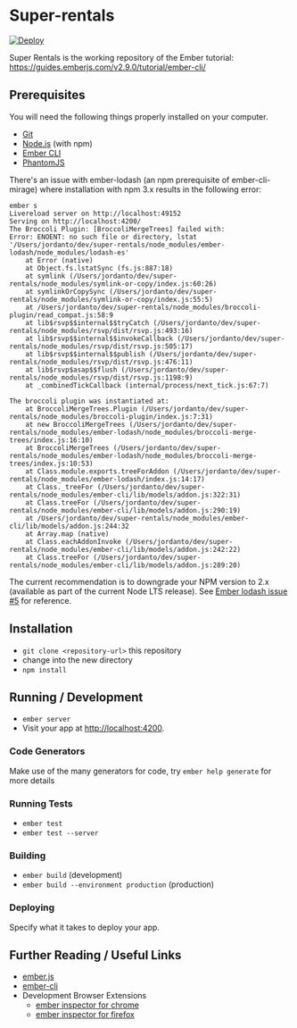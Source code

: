 # Super-rentals

[![Deploy](https://www.herokucdn.com/deploy/button.svg)](https://heroku.com/deploy)

Super Rentals is the working repository of the Ember tutorial: https://guides.emberjs.com/v2.9.0/tutorial/ember-cli/

## Prerequisites

You will need the following things properly installed on your computer.

* [Git](http://git-scm.com/)
* [Node.js](http://nodejs.org/) (with npm)
* [Ember CLI](http://www.ember-cli.com/)
* [PhantomJS](http://phantomjs.org/)

There's an issue with ember-lodash (an npm prerequisite of ember-cli-mirage) where installation with npm 3.x results in the following error: 

```shell
ember s
Livereload server on http://localhost:49152
Serving on http://localhost:4200/
The Broccoli Plugin: [BroccoliMergeTrees] failed with:
Error: ENOENT: no such file or directory, lstat '/Users/jordanto/dev/super-rentals/node_modules/ember-lodash/node_modules/lodash-es'
    at Error (native)
    at Object.fs.lstatSync (fs.js:887:18)
    at symlink (/Users/jordanto/dev/super-rentals/node_modules/symlink-or-copy/index.js:60:26)
    at symlinkOrCopySync (/Users/jordanto/dev/super-rentals/node_modules/symlink-or-copy/index.js:55:5)
    at /Users/jordanto/dev/super-rentals/node_modules/broccoli-plugin/read_compat.js:58:9
    at lib$rsvp$$internal$$tryCatch (/Users/jordanto/dev/super-rentals/node_modules/rsvp/dist/rsvp.js:493:16)
    at lib$rsvp$$internal$$invokeCallback (/Users/jordanto/dev/super-rentals/node_modules/rsvp/dist/rsvp.js:505:17)
    at lib$rsvp$$internal$$publish (/Users/jordanto/dev/super-rentals/node_modules/rsvp/dist/rsvp.js:476:11)
    at lib$rsvp$asap$$flush (/Users/jordanto/dev/super-rentals/node_modules/rsvp/dist/rsvp.js:1198:9)
    at _combinedTickCallback (internal/process/next_tick.js:67:7)

The broccoli plugin was instantiated at:
    at BroccoliMergeTrees.Plugin (/Users/jordanto/dev/super-rentals/node_modules/broccoli-plugin/index.js:7:31)
    at new BroccoliMergeTrees (/Users/jordanto/dev/super-rentals/node_modules/ember-lodash/node_modules/broccoli-merge-trees/index.js:16:10)
    at BroccoliMergeTrees (/Users/jordanto/dev/super-rentals/node_modules/ember-lodash/node_modules/broccoli-merge-trees/index.js:10:53)
    at Class.module.exports.treeForAddon (/Users/jordanto/dev/super-rentals/node_modules/ember-lodash/index.js:14:17)
    at Class._treeFor (/Users/jordanto/dev/super-rentals/node_modules/ember-cli/lib/models/addon.js:322:31)
    at Class.treeFor (/Users/jordanto/dev/super-rentals/node_modules/ember-cli/lib/models/addon.js:290:19)
    at /Users/jordanto/dev/super-rentals/node_modules/ember-cli/lib/models/addon.js:244:32
    at Array.map (native)
    at Class.eachAddonInvoke (/Users/jordanto/dev/super-rentals/node_modules/ember-cli/lib/models/addon.js:242:22)
    at Class.treeFor (/Users/jordanto/dev/super-rentals/node_modules/ember-cli/lib/models/addon.js:289:20)
```

The current recommendation is to downgrade your NPM version to 2.x (available as part of the current Node LTS release).  See [Ember lodash issue #5](https://github.com/levanto-financial/ember-lodash/issues/5) for reference.

## Installation

* `git clone <repository-url>` this repository
* change into the new directory
* `npm install`

## Running / Development

* `ember server`
* Visit your app at [http://localhost:4200](http://localhost:4200).

### Code Generators

Make use of the many generators for code, try `ember help generate` for more details

### Running Tests

* `ember test`
* `ember test --server`

### Building

* `ember build` (development)
* `ember build --environment production` (production)

### Deploying

Specify what it takes to deploy your app.

## Further Reading / Useful Links

* [ember.js](http://emberjs.com/)
* [ember-cli](http://www.ember-cli.com/)
* Development Browser Extensions
  * [ember inspector for chrome](https://chrome.google.com/webstore/detail/ember-inspector/bmdblncegkenkacieihfhpjfppoconhi)
  * [ember inspector for firefox](https://addons.mozilla.org/en-US/firefox/addon/ember-inspector/)
